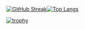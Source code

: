 
[![GitHub Streak](https://streak-stats.demolab.com?user=akiogitgit&theme=dark)](https://git.io/streak-stats)[![Top Langs](https://github-readme-stats.vercel.app/api/top-langs/?username=akiogitgit&layout=compact&theme=tokyonight)](https://github.com/anuraghazra/github-readme-stats)

[![trophy](https://github-profile-trophy.vercel.app/?username=akiogitgit&theme=tokyonight&column=7
)](https://github.com/ryo-ma/github-profile-trophy)

